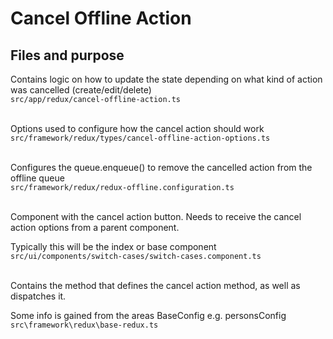 # Cancel Offline Action

## Files and purpose
Contains logic on how to update the state depending on what kind of action was cancelled (create/edit/delete)\
`src/app/redux/cancel-offline-action.ts`

\
Options used to configure how the cancel action should work\
`src/framework/redux/types/cancel-offline-action-options.ts`

\
Configures the queue.enqueue() to remove the cancelled action from the offline queue\
`src/framework/redux/redux-offline.configuration.ts`

\
Component with the cancel action button. Needs to receive the cancel action options from a parent component.

Typically this will be the index or base component\
`src/ui/components/switch-cases/switch-cases.component.ts`

\
Contains the method that defines the cancel action method, as well as dispatches it.

Some info is gained from the areas BaseConfig e.g. personsConfig\
`src\framework\redux\base-redux.ts`
